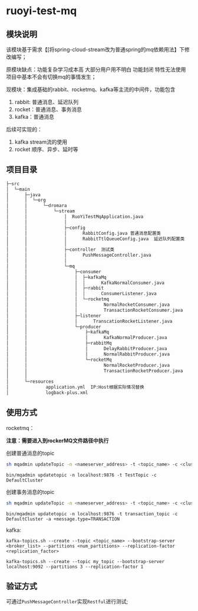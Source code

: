 # ruoyi-test-mq

## 模块说明

该模块基于需求【[将spring-cloud-stream改为普通spring的mq依赖用法】下修改编写；

原模块缺点：功能复杂学习成本高 大部分用户用不明白 功能封闭 特性无法使用 项目中基本不会有切换mq的事情发生；

现模块：集成基础的rabbit、rocketmq、kafka等主流的中间件，功能包含

1. rabbit: 普通消息、延迟队列
2. rocket：普通消息、事务消息
3. kafka：普通消息

后续可实现的：

1. kafka stream流的使用
2. rocket 顺序、异步、延时等

## 项目目录

```xml
├─src
│  └─main
│      ├─java
│      │  └─org
│      │      └─dromara
│      │          └─stream
│      │              │  RuoYiTestMqApplication.java
│      │              │  
│      │              ├─config
│      │              │      RabbitConfig.java 普通消息配置类
│      │              │      RabbitTtlQueueConfig.java  延迟队列配置类
│      │              │      
│      │              ├─controller  测试类
│      │              │      PushMessageController.java
│      │              │      
│      │              └─mq
│      │                  ├─consumer
│      │                  │  ├─kafkaMq
│      │                  │  │      KafkaNormalConsumer.java
│      │                  │  ├─rabbit
│      │                  │  │      ConsumerListener.java
│      │                  │  └─rocketmq
│      │                  │          NormalRocketConsumer.java
│      │                  │          TransactionRocketConsumer.java
│      │                  ├─listener
│      │                  │      TranscationRocketListener.java
│      │                  └─producer
│      │                      ├─kafkaMq
│      │                      │      KafkaNormalProducer.java
│      │                      ├─rabbitMq
│      │                      │      DelayRabbitProducer.java
│      │                      │      NormalRabbitProducer.java
│      │                      └─rocketMq
│      │  	                         NormalRocketProducer.java
│      │  	                         TransactionRocketProducer.java
│      │                                  
│      └─resources
│              application.yml  IP:Host根据实际情况替换
│              logback-plus.xml
```

## 使用方式

rocketmq：

**注意：需要进入到rockerMQ文件路径中执行**

创建普通消息的topic

```sh
sh mqadmin updateTopic -n <nameserver_address> -t <topic_name> -c <cluster_name> -a +message.type=NORMAL
```

```shell
bin/mqadmin updatetopic -n localhost:9876 -t TestTopic -c DefaultCluster
```

创建事务消息的topic

```sh
sh mqadmin updateTopic -n <nameserver_address> -t <topic_name> -c <cluster_name> -a +message.type=TRANSACTION
```

```shell
bin/mqadmin updatetopic -n localhost:9876 -t transaction_topic -c DefaultCluster -a +message.type=TRANSACTION
```

kafka:

```shell
kafka-topics.sh --create --topic <topic_name> --bootstrap-server <broker_list> --partitions <num_partitions> --replication-factor <replication_factor>
```

```shell
kafka-topics.sh --create --topic my_topic --bootstrap-server localhost:9092 --partitions 3 --replication-factor 1
```

## 验证方式

可通过`PushMessageController`实现`Restful`进行测试;